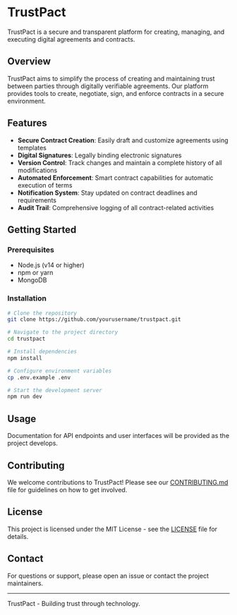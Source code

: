 # TrustPact

TrustPact is a secure and transparent platform for creating, managing, and executing digital agreements and contracts.

## Overview

TrustPact aims to simplify the process of creating and maintaining trust between parties through digitally verifiable agreements. Our platform provides tools to create, negotiate, sign, and enforce contracts in a secure environment.

## Features

- **Secure Contract Creation**: Easily draft and customize agreements using templates
- **Digital Signatures**: Legally binding electronic signatures
- **Version Control**: Track changes and maintain a complete history of all modifications
- **Automated Enforcement**: Smart contract capabilities for automatic execution of terms
- **Notification System**: Stay updated on contract deadlines and requirements
- **Audit Trail**: Comprehensive logging of all contract-related activities

## Getting Started

### Prerequisites

- Node.js (v14 or higher)
- npm or yarn
- MongoDB

### Installation

```bash
# Clone the repository
git clone https://github.com/yourusername/trustpact.git

# Navigate to the project directory
cd trustpact

# Install dependencies
npm install

# Configure environment variables
cp .env.example .env

# Start the development server
npm run dev
```

## Usage

Documentation for API endpoints and user interfaces will be provided as the project develops.

## Contributing

We welcome contributions to TrustPact! Please see our [CONTRIBUTING.md](CONTRIBUTING.md) file for guidelines on how to get involved.

## License

This project is licensed under the MIT License - see the [LICENSE](LICENSE) file for details.

## Contact

For questions or support, please open an issue or contact the project maintainers.

---

TrustPact - Building trust through technology.

